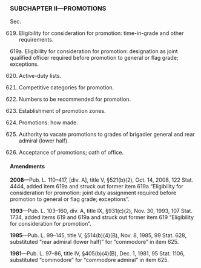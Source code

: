 ### SUBCHAPTER II—PROMOTIONS ###

Sec.

619. Eligibility for consideration for promotion: time-in-grade and other requirements.

619a. Eligibility for consideration for promotion: designation as joint qualified officer required before promotion to general or flag grade; exceptions.

620. Active-duty lists.

621. Competitive categories for promotion.

622. Numbers to be recommended for promotion.

623. Establishment of promotion zones.

624. Promotions: how made.

625. Authority to vacate promotions to grades of brigadier general and rear admiral (lower half).

626. Acceptance of promotions; oath of office.

#### Amendments ####

**2008**—Pub. L. 110–417, [div. A], title V, §521(b)(2), Oct. 14, 2008, 122 Stat. 4444, added item 619a and struck out former item 619a “Eligibility for consideration for promotion: joint duty assignment required before promotion to general or flag grade; exceptions”.

**1993**—Pub. L. 103–160, div. A, title IX, §931(c)(2), Nov. 30, 1993, 107 Stat. 1734, added items 619 and 619a and struck out former item 619 “Eligibility for consideration for promotion”.

**1985**—Pub. L. 99–145, title V, §514(b)(4)(B), Nov. 8, 1985, 99 Stat. 628, substituted “rear admiral (lower half)” for “commodore” in item 625.

**1981**—Pub. L. 97–86, title IV, §405(b)(4)(B), Dec. 1, 1981, 95 Stat. 1106, substituted “commodore” for “commodore admiral” in item 625.